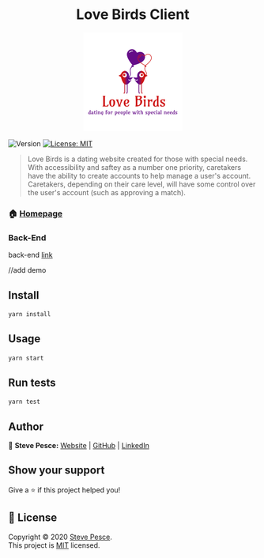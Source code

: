 <h1 align="center">Love Birds Client</h1>
<p align="center">
  <img src="https://raw.githubusercontent.com/sPesce/Love_Birds_Client/master/src/images/logoBig.png"/>
</p>
<p>
  <img alt="Version" src="https://img.shields.io/badge/version-0.1.0-blue.svg?cacheSeconds=2592000" />
  <a href="https://choosealicense.com/licenses/mit/" target="_blank">
    <img alt="License: MIT" src="https://img.shields.io/badge/License-MIT-yellow.svg" />
  </a>
</p>

> Love Birds is a dating website created for those with special needs.  With accessibility and saftey as a number one priority,
caretakers have the ability to create accounts to help manage a user's account. Caretakers, depending on their care level, will have some
control over the user's account (such as approving a match).

### 🏠 [Homepage](https://github.com/sPesce/Love_Birds_Client)

### Back-End


back-end [link](https://github.com/sPesce/Love_Birds_Server)


//add demo


## Install

```sh
yarn install
```

## Usage

```sh
yarn start
```

## Run tests

```sh
yarn test
```

## Author

👤 **Steve Pesce:** [Website](https://medium.com/@stevepesce879) |  [GitHub](https://gist.github.com/sPesce) | 
[LinkedIn](https://www.linkedin.com/in/steve-pesce/)

## Show your support

Give a ⭐️ if this project helped you!

## 📝 License

Copyright © 2020 [Steve Pesce](https://gist.github.com/sPesce).<br />
This project is [MIT](https://choosealicense.com/licenses/mit/) licensed.
